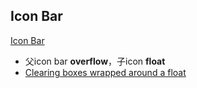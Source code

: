 ## Icon Bar
[Icon Bar](1-Icon%20Bar.html)
  - 父icon bar **overflow**，子icon **float**
  - [Clearing boxes wrapped around a float](https://developer.mozilla.org/en-US/docs/Learn/CSS/CSS_layout/Floats#clearing_boxes_wrapped_around_a_float)